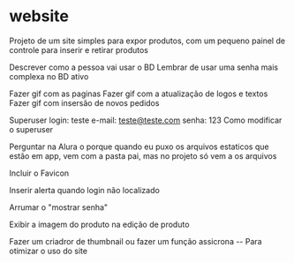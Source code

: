 # website

Projeto de um site simples para expor produtos, com um pequeno painel de controle para inserir e retirar produtos

Descrever como a pessoa vai usar o BD
Lembrar de usar uma senha mais complexa no BD ativo

Fazer gif com  as paginas
Fazer gif com a atualização de logos e textos
Fazer gif com insersão de novos pedidos

Superuser
login: teste
e-mail: teste@teste.com
senha: 123
Como modificar o superuser

Perguntar na Alura o porque quando eu puxo os arquivos estaticos que estão em app, vem com a pasta pai, mas no projeto só vem a os arquivos

Incluir o Favicon

Inserir alerta quando login não localizado

Arrumar o "mostrar senha"

Exibir a imagem do produto na edição de produto

Fazer um criadror de thumbnail ou fazer um função assicrona -- Para otimizar o uso do site

